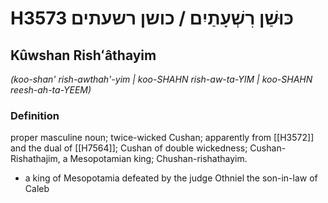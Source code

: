 # H3573 כּוּשַׁן רִשְׁעָתַיִם / כושן רשעתים

## Kûwshan Rishʻâthayim

_(koo-shan' rish-awthah'-yim | koo-SHAHN rish-aw-ta-YIM | koo-SHAHN reesh-ah-ta-YEEM)_

### Definition

proper masculine noun; twice-wicked Cushan; apparently from [[H3572]] and the dual of [[H7564]]; Cushan of double wickedness; Cushan-Rishathajim, a Mesopotamian king; Chushan-rishathayim.

- a king of Mesopotamia defeated by the judge Othniel the son-in-law of Caleb
